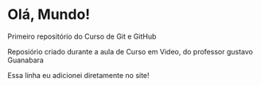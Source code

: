 # Olá, Mundo!
 Primeiro repositório do Curso de Git e GitHub


Reposiório criado durante a aula de Curso em Video, do professor gustavo Guanabara

Essa linha eu adicionei diretamente no site!
